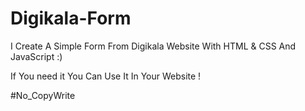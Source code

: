 # Digikala-Form
I Create A Simple Form From Digikala Website With HTML & CSS And JavaScript :)

If You need it You Can Use It In Your Website !

#No_CopyWrite
